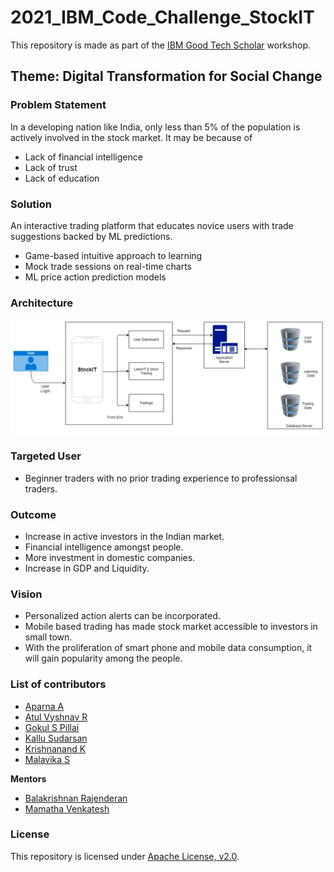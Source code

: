 # 2021_IBM_Code_Challenge_StockIT

This repository is made as part of the [IBM Good Tech Scholar](https://isl-good-tech-scholars.mybluemix.net/) workshop.

## Theme: Digital Transformation for Social Change

### **Problem Statement** 

In a developing nation like India, only less than 5% of the population is actively involved in the stock market. It may be because of

- Lack of financial intelligence
- Lack of trust
- Lack of education

### **Solution**

An interactive trading platform that educates novice users with trade suggestions backed by ML predictions.

- Game-based intuitive approach to learning
- Mock trade sessions on real-time charts
- ML price action prediction models

### **Architecture**

![Img](https://github.com/atul-vyshnav/2021_IBM_Code_Challenge_StockIT/blob/main/data/images/StockIT%20Architecture.jpg)

### **Targeted User**

- Beginner traders with no prior trading experience to professionsal traders.

### **Outcome**

- Increase in active investors in the Indian market.
- Financial intelligence amongst people.
- More investment in domestic companies.
- Increase in GDP and Liquidity.

### **Vision**

- Personalized action alerts can be incorporated.
- Mobile based trading has made stock market accessible to investors in small town.
- With the proliferation of smart phone and mobile data consumption, it will gain popularity among the people.

### List of contributors

- [Aparna A](https://github.com/Aparna-A)
- [Atul Vyshnav R](https://github.com/atul-vyshnav)
- [Gokul S Pillai](https://github.com/gokulspillai121)
- [Kallu Sudarsan](https://github.com/Kallu0613)
- [Krishnanand K](https://github.com/Krish4U2)
- [Malavika S](https://github.com/Malsmi)

**Mentors**

- [Balakrishnan Rajenderan](https://github.com/brajend4)
- [Mamatha Venkatesh](https://github.com/mamathakv)


### **License**

This repository is licensed under [Apache License, v2.0](https://github.com/atul-vyshnav/2021_IBM_Code_Challenge_StockIT/blob/main/LICENSE).
